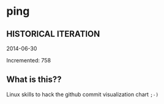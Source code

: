 # ping

## HISTORICAL ITERATION
2014-06-30

Incremented: 758

## What is this?? 
Linux skills to hack the github commit visualization chart `;-)`
